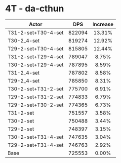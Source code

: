 # 4T - da-cthun
| Actor | DPS | Increase |
|---|:---:|:---:|
|T31-2-set+T30-4-set|822094|13.31%|
|T30-2_4-set|819274|12.92%|
|T29-2-set+T30-4-set|815805|12.44%|
|T31-2-set+T29-4-set|789047|8.75%|
|T30-2-set+T29-4-set|787895|8.59%|
|T31-2_4-set|787802|8.58%|
|T29-2_4-set|785850|8.31%|
|T30-2-set+T31-2-set|775700|6.91%|
|T29-2-set+T31-2-set|774833|6.79%|
|T29-2-set+T30-2-set|774365|6.73%|
|T31-2-set|751557|3.58%|
|T30-2-set|750488|3.44%|
|T29-2-set|748397|3.15%|
|T30-2-set+T31-4-set|747635|3.04%|
|T29-2-set+T31-4-set|746763|2.92%|
|Base|725553|0.00%|
